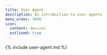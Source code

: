 ```yaml
---
title: User Agent
description: An introduction to user agents
menu_order: 3600
icon:
  content: devices
  outlined: true
---
```


{% include user-agent.md %}
